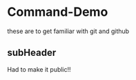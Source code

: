 # Command-Demo

these are to get familiar with git and github

## subHeader

Had to make it public!!
